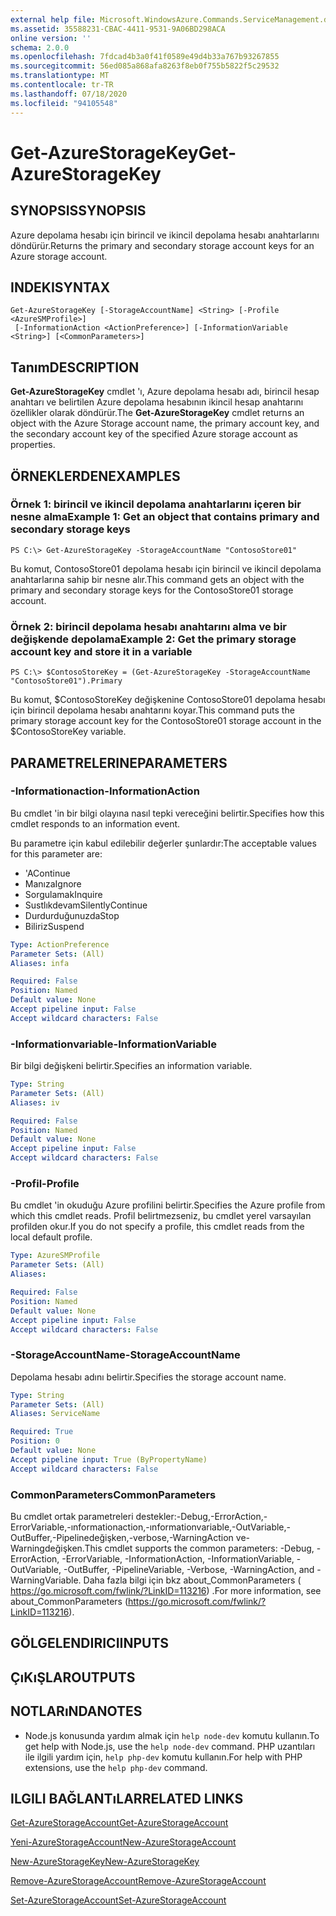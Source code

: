 ```yaml
---
external help file: Microsoft.WindowsAzure.Commands.ServiceManagement.dll-Help.xml
ms.assetid: 35588231-CBAC-4411-9531-9A06BD298ACA
online version: ''
schema: 2.0.0
ms.openlocfilehash: 7fdcad4b3a0f41f0589e49d4b33a767b93267855
ms.sourcegitcommit: 56ed085a868afa8263f8eb0f755b5822f5c29532
ms.translationtype: MT
ms.contentlocale: tr-TR
ms.lasthandoff: 07/18/2020
ms.locfileid: "94105548"
---
```

# <span data-ttu-id="556e4-101">Get-AzureStorageKey</span><span class="sxs-lookup"><span data-stu-id="556e4-101">Get-AzureStorageKey</span></span>

## <span data-ttu-id="556e4-102">SYNOPSIS</span><span class="sxs-lookup"><span data-stu-id="556e4-102">SYNOPSIS</span></span>
<span data-ttu-id="556e4-103">Azure depolama hesabı için birincil ve ikincil depolama hesabı anahtarlarını döndürür.</span><span class="sxs-lookup"><span data-stu-id="556e4-103">Returns the primary and secondary storage account keys for an Azure storage account.</span></span>

## <span data-ttu-id="556e4-104">INDEKI</span><span class="sxs-lookup"><span data-stu-id="556e4-104">SYNTAX</span></span>

```
Get-AzureStorageKey [-StorageAccountName] <String> [-Profile <AzureSMProfile>]
 [-InformationAction <ActionPreference>] [-InformationVariable <String>] [<CommonParameters>]
```

## <span data-ttu-id="556e4-105">Tanım</span><span class="sxs-lookup"><span data-stu-id="556e4-105">DESCRIPTION</span></span>
<span data-ttu-id="556e4-106">**Get-AzureStorageKey** cmdlet 'ı, Azure depolama hesabı adı, birincil hesap anahtarı ve belirtilen Azure depolama hesabının ikincil hesap anahtarını özellikler olarak döndürür.</span><span class="sxs-lookup"><span data-stu-id="556e4-106">The **Get-AzureStorageKey** cmdlet returns an object with the Azure Storage account name, the primary account key, and the secondary account key of the specified Azure storage account as properties.</span></span>

## <span data-ttu-id="556e4-107">ÖRNEKLERDEN</span><span class="sxs-lookup"><span data-stu-id="556e4-107">EXAMPLES</span></span>

### <span data-ttu-id="556e4-108">Örnek 1: birincil ve ikincil depolama anahtarlarını içeren bir nesne alma</span><span class="sxs-lookup"><span data-stu-id="556e4-108">Example 1: Get an object that contains primary and secondary storage keys</span></span>
```
PS C:\> Get-AzureStorageKey -StorageAccountName "ContosoStore01"
```

<span data-ttu-id="556e4-109">Bu komut, ContosoStore01 depolama hesabı için birincil ve ikincil depolama anahtarlarına sahip bir nesne alır.</span><span class="sxs-lookup"><span data-stu-id="556e4-109">This command gets an object with the primary and secondary storage keys for the ContosoStore01 storage account.</span></span>

### <span data-ttu-id="556e4-110">Örnek 2: birincil depolama hesabı anahtarını alma ve bir değişkende depolama</span><span class="sxs-lookup"><span data-stu-id="556e4-110">Example 2: Get the primary storage account key and store it in a variable</span></span>
```
PS C:\> $ContosoStoreKey = (Get-AzureStorageKey -StorageAccountName "ContosoStore01").Primary
```

<span data-ttu-id="556e4-111">Bu komut, $ContosoStoreKey değişkenine ContosoStore01 depolama hesabı için birincil depolama hesabı anahtarını koyar.</span><span class="sxs-lookup"><span data-stu-id="556e4-111">This command puts the primary storage account key for the ContosoStore01 storage account in the $ContosoStoreKey variable.</span></span>

## <span data-ttu-id="556e4-112">PARAMETRELERINE</span><span class="sxs-lookup"><span data-stu-id="556e4-112">PARAMETERS</span></span>

### <span data-ttu-id="556e4-113">-Informationaction</span><span class="sxs-lookup"><span data-stu-id="556e4-113">-InformationAction</span></span>
<span data-ttu-id="556e4-114">Bu cmdlet 'in bir bilgi olayına nasıl tepki vereceğini belirtir.</span><span class="sxs-lookup"><span data-stu-id="556e4-114">Specifies how this cmdlet responds to an information event.</span></span>

<span data-ttu-id="556e4-115">Bu parametre için kabul edilebilir değerler şunlardır:</span><span class="sxs-lookup"><span data-stu-id="556e4-115">The acceptable values for this parameter are:</span></span>

- <span data-ttu-id="556e4-116">'A</span><span class="sxs-lookup"><span data-stu-id="556e4-116">Continue</span></span>
- <span data-ttu-id="556e4-117">Manıza</span><span class="sxs-lookup"><span data-stu-id="556e4-117">Ignore</span></span>
- <span data-ttu-id="556e4-118">Sorgulamak</span><span class="sxs-lookup"><span data-stu-id="556e4-118">Inquire</span></span>
- <span data-ttu-id="556e4-119">Sustlıkdevam</span><span class="sxs-lookup"><span data-stu-id="556e4-119">SilentlyContinue</span></span>
- <span data-ttu-id="556e4-120">Durdurduğunuzda</span><span class="sxs-lookup"><span data-stu-id="556e4-120">Stop</span></span>
- <span data-ttu-id="556e4-121">Biliriz</span><span class="sxs-lookup"><span data-stu-id="556e4-121">Suspend</span></span>

```yaml
Type: ActionPreference
Parameter Sets: (All)
Aliases: infa

Required: False
Position: Named
Default value: None
Accept pipeline input: False
Accept wildcard characters: False
```

### <span data-ttu-id="556e4-122">-Informationvariable</span><span class="sxs-lookup"><span data-stu-id="556e4-122">-InformationVariable</span></span>
<span data-ttu-id="556e4-123">Bir bilgi değişkeni belirtir.</span><span class="sxs-lookup"><span data-stu-id="556e4-123">Specifies an information variable.</span></span>

```yaml
Type: String
Parameter Sets: (All)
Aliases: iv

Required: False
Position: Named
Default value: None
Accept pipeline input: False
Accept wildcard characters: False
```

### <span data-ttu-id="556e4-124">-Profil</span><span class="sxs-lookup"><span data-stu-id="556e4-124">-Profile</span></span>
<span data-ttu-id="556e4-125">Bu cmdlet 'in okuduğu Azure profilini belirtir.</span><span class="sxs-lookup"><span data-stu-id="556e4-125">Specifies the Azure profile from which this cmdlet reads.</span></span>
<span data-ttu-id="556e4-126">Profil belirtmezseniz, bu cmdlet yerel varsayılan profilden okur.</span><span class="sxs-lookup"><span data-stu-id="556e4-126">If you do not specify a profile, this cmdlet reads from the local default profile.</span></span>

```yaml
Type: AzureSMProfile
Parameter Sets: (All)
Aliases: 

Required: False
Position: Named
Default value: None
Accept pipeline input: False
Accept wildcard characters: False
```

### <span data-ttu-id="556e4-127">-StorageAccountName</span><span class="sxs-lookup"><span data-stu-id="556e4-127">-StorageAccountName</span></span>
<span data-ttu-id="556e4-128">Depolama hesabı adını belirtir.</span><span class="sxs-lookup"><span data-stu-id="556e4-128">Specifies the storage account name.</span></span>

```yaml
Type: String
Parameter Sets: (All)
Aliases: ServiceName

Required: True
Position: 0
Default value: None
Accept pipeline input: True (ByPropertyName)
Accept wildcard characters: False
```

### <span data-ttu-id="556e4-129">CommonParameters</span><span class="sxs-lookup"><span data-stu-id="556e4-129">CommonParameters</span></span>
<span data-ttu-id="556e4-130">Bu cmdlet ortak parametreleri destekler:-Debug,-ErrorAction,-ErrorVariable,-ınformationaction,-ınformationvariable,-OutVariable,-OutBuffer,-Pipelinedeğişken,-verbose,-WarningAction ve-Warningdeğişken.</span><span class="sxs-lookup"><span data-stu-id="556e4-130">This cmdlet supports the common parameters: -Debug, -ErrorAction, -ErrorVariable, -InformationAction, -InformationVariable, -OutVariable, -OutBuffer, -PipelineVariable, -Verbose, -WarningAction, and -WarningVariable.</span></span> <span data-ttu-id="556e4-131">Daha fazla bilgi için bkz about_CommonParameters ( https://go.microsoft.com/fwlink/?LinkID=113216) .</span><span class="sxs-lookup"><span data-stu-id="556e4-131">For more information, see about_CommonParameters (https://go.microsoft.com/fwlink/?LinkID=113216).</span></span>

## <span data-ttu-id="556e4-132">GÖLGELENDIRICI</span><span class="sxs-lookup"><span data-stu-id="556e4-132">INPUTS</span></span>

## <span data-ttu-id="556e4-133">ÇıKıŞLAR</span><span class="sxs-lookup"><span data-stu-id="556e4-133">OUTPUTS</span></span>

## <span data-ttu-id="556e4-134">NOTLARıNDA</span><span class="sxs-lookup"><span data-stu-id="556e4-134">NOTES</span></span>
* <span data-ttu-id="556e4-135">Node.js konusunda yardım almak için `help node-dev` komutu kullanın.</span><span class="sxs-lookup"><span data-stu-id="556e4-135">To get help with Node.js, use the `help node-dev` command.</span></span> <span data-ttu-id="556e4-136">PHP uzantıları ile ilgili yardım için, `help php-dev` komutu kullanın.</span><span class="sxs-lookup"><span data-stu-id="556e4-136">For help with PHP extensions, use the `help php-dev` command.</span></span>

## <span data-ttu-id="556e4-137">ILGILI BAĞLANTıLAR</span><span class="sxs-lookup"><span data-stu-id="556e4-137">RELATED LINKS</span></span>

[<span data-ttu-id="556e4-138">Get-AzureStorageAccount</span><span class="sxs-lookup"><span data-stu-id="556e4-138">Get-AzureStorageAccount</span></span>](./Get-AzureStorageAccount.md)

[<span data-ttu-id="556e4-139">Yeni-AzureStorageAccount</span><span class="sxs-lookup"><span data-stu-id="556e4-139">New-AzureStorageAccount</span></span>](./New-AzureStorageAccount.md)

[<span data-ttu-id="556e4-140">New-AzureStorageKey</span><span class="sxs-lookup"><span data-stu-id="556e4-140">New-AzureStorageKey</span></span>](./New-AzureStorageKey.md)

[<span data-ttu-id="556e4-141">Remove-AzureStorageAccount</span><span class="sxs-lookup"><span data-stu-id="556e4-141">Remove-AzureStorageAccount</span></span>](./Remove-AzureStorageAccount.md)

[<span data-ttu-id="556e4-142">Set-AzureStorageAccount</span><span class="sxs-lookup"><span data-stu-id="556e4-142">Set-AzureStorageAccount</span></span>](./Set-AzureStorageAccount.md)


